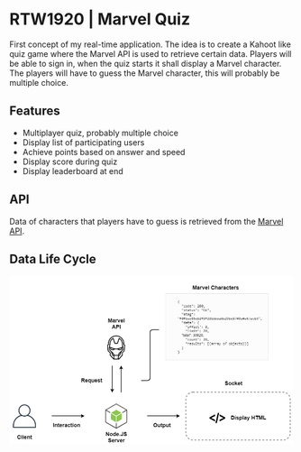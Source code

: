 # RTW1920 | Marvel Quiz
First concept of my real-time application. The idea is to create a Kahoot like quiz game where the Marvel API is used to retrieve certain data. Players will be able to sign in, when the quiz starts it shall display a Marvel character. The players will have to guess the Marvel character, this will probably be multiple choice.

## Features
- Multiplayer quiz, probably multiple choice
- Display list of participating users
- Achieve points based on answer and speed
- Display score during quiz
- Display leaderboard at end

## API
Data of characters that players have to guess is retrieved from the [Marvel API](https://developer.marvel.com/).

## Data Life Cycle
![DLC](./course/data-life-cycle.png)